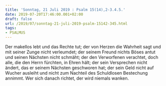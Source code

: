 ```yaml
---
title: 'Sonntag, 21 Juli 2019 : Psalm 15(14),2-3.4.5.'
date: 2019-07-20T17:46:00.001+02:00
draft: false
url: /2019/07/sonntag-21-juli-2019-psalm-15142-345.html
tags: 
- PSALMUS
---
```


Der makellos lebt und das Rechte tut; der von Herzen die Wahrheit sagt und mit seiner Zunge nicht verleumdet; der seinem Freund nichts Böses antut und seinen Nächsten nicht schmäht; der den Verworfenen verachtet, doch alle, die den Herrn fürchten, in Ehren hält; der sein Versprechen nicht ändert, das er seinem Nächsten geschworen hat; der sein Geld nicht auf Wucher ausleiht und nicht zum Nachteil des Schuldlosen Bestechung annimmt. Wer sich danach richtet, der wird niemals wanken.